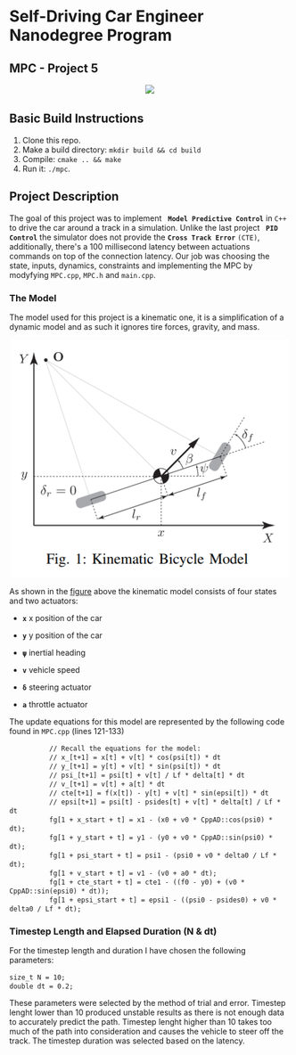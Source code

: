 # Self-Driving Car Engineer Nanodegree Program
## MPC - Project 5

<p align="center">
    <img src="./imgs/mpc.gif" width="600">
</p>

## Basic Build Instructions

1. Clone this repo.
2. Make a build directory: `mkdir build && cd build`
3. Compile: `cmake .. && make`
4. Run it: `./mpc`.

## Project Description

The goal of this project was to implement **` Model Predictive Control`** in `C++` to drive the car around a track in a simulation. Unlike the last project **` PID Control`** the simulator does not provide the **`Cross Track Error`** `(CTE)`, additionally, there's a 100 millisecond latency between actuations commands on top of the connection latency. Our job was choosing the state, inputs, dynamics, constraints and implementing the MPC by modyfying `MPC.cpp`, `MPC.h` and `main.cpp`.

### The Model

The model used for this project is a kinematic one, it is a simplification of a dynamic model and as such it ignores tire forces, gravity, and mass. 

<p align="center">
    <img src="./imgs/model.png" width="500">
</p>

As shown in the [figure](http://www.me.berkeley.edu/~frborrel/pdfpub/IV_KinematicMPC_jason.pdf) above the kinematic model consists of four states and two actuators:
* **`x`** x position of the car
* **`y`** y position of the car
* **`ψ`** inertial heading 
* **`v`** vehicle speed

* **`δ`** steering actuator
* **`a`** throttle actuator

The update equations for this model are represented by the following code found in `MPC.cpp` (lines 121-133)

```
		  // Recall the equations for the model:
		  // x_[t+1] = x[t] + v[t] * cos(psi[t]) * dt
		  // y_[t+1] = y[t] + v[t] * sin(psi[t]) * dt
		  // psi_[t+1] = psi[t] + v[t] / Lf * delta[t] * dt
		  // v_[t+1] = v[t] + a[t] * dt
		  // cte[t+1] = f(x[t]) - y[t] + v[t] * sin(epsi[t]) * dt
		  // epsi[t+1] = psi[t] - psides[t] + v[t] * delta[t] / Lf * dt
		  fg[1 + x_start + t] = x1 - (x0 + v0 * CppAD::cos(psi0) * dt);
		  fg[1 + y_start + t] = y1 - (y0 + v0 * CppAD::sin(psi0) * dt);
		  fg[1 + psi_start + t] = psi1 - (psi0 + v0 * delta0 / Lf * dt);
		  fg[1 + v_start + t] = v1 - (v0 + a0 * dt);
		  fg[1 + cte_start + t] = cte1 - ((f0 - y0) + (v0 * CppAD::sin(epsi0) * dt));
		  fg[1 + epsi_start + t] = epsi1 - ((psi0 - psides0) + v0 * delta0 / Lf * dt);
```

### Timestep Length and Elapsed Duration (N & dt)

For the timestep length and duration I have chosen the following parameters:
```
size_t N = 10;
double dt = 0.2;
```
These parameters were selected by the method of trial and error. Timestep lenght lower than 10 produced unstable results as there is not enough data to accurately predict the path. Timestep lenght higher than 10 takes too much of the path into consideration and causes the vehicle to steer off the track. The timestep duration was selected based on the latency.

